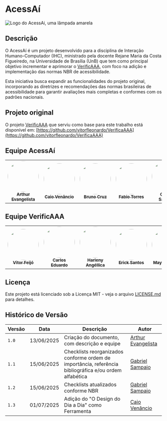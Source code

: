 # AcessAí

![Logo do AcessAi, uma lâmpada amarela](imagens/Acessaí.png)

## Descrição

O AcessAí é um projeto desenvolvido para a disciplina de Interação Humano-Computador (IHC), ministrado pela docente Rejane Maria da Costa Figueiredo, na Universidade de Brasília (UnB) que tem como principal objetivo incrementar e aprimorar o [VerificAAA](https://github.com/vitorfleonardo/VerificaAAA), com foco na adição e implementação das normas NBR de acessibilidade.

Esta iniciativa busca expandir as funcionalidades do projeto original, incorporando as diretrizes e recomendações das normas brasileiras de acessibilidade para garantir avaliações mais completas e conformes com os padrões nacionais.

## Projeto original

O projeto [VerificAAA](https://github.com/vitorfleonardo/VerificaAAA) que serviu como base para este trabalho está disponível em: [https://github.com/vitorfleonardo/VerificaAAA](https://github.com/vitorfleonardo/VerificaAAA)

## Equipe AcessAí

<table>
  <tr>
<td align="center"><a href="https://github.com/arthurevg"><img style="border-radius: 50%;" src="https://github.com/arthurevg.png" width="100px;" alt=""/><br /><sub><b>Arthur Evangelista</b></sub></a><br />
<td align="center"><a href="https://github.com/caio-venancio"><img style="border-radius: 50%;" src="https://github.com/caio-venancio.png" width="100px;" alt=""/><br /><sub><b>Caio Venâncio</b></sub></a><br/>
<td align="center"><a href="https://github.com/brunocrzz"><img style="border-radius: 50%;" src="https://github.com/brunocrzz.png" width="100px;" alt=""/><br /><sub><b>Bruno Cruz</b></sub></a><br/>
<td align="center"><a href="https://github.com/fabioaletorres"><img style="border-radius: 50%;" src="https://github.com/fabioaletorres.png" width="100px;" alt=""/><br /><sub><b>Fabio Torres</b></sub></a><br/>
<td align="center"><a href="https://github.com/Faehzin"><img style="border-radius: 50%;" src="https://github.com/Faehzin.png" width="100px;" alt=""/><br /><sub><b>Gabriel Sampaio</b></sub></a><br />   
</tr>
</table>

## Equipe VerificAAA

<table>
  <tr>
    <td align="center"><a href="https://github.com/vitorfleonardo"><img style="border-radius: 50%;" src="https://github.com/vitorfleonardo.png" width="100px;" alt=""/><br /><sub><b>Vitor Feijó</b></sub></a><br />
    <td align="center"><a href="https://github.com/CADU110"><img style="border-radius: 50%;" src="https://github.com/CADU110.png" width="100px;" alt=""/><br /><sub><b>Carlos Eduardo</b></sub></a><br />   
    <td align="center"><a href="https://github.com/Angelicahaas"><img style="border-radius: 50%;" src="https://github.com/Angelicahaas.png" width="100px;" alt=""/><br /><sub><b>Harleny Angéllica</b></sub></a><br />   
    <td align="center"><a href="https://github.com/Erick-ems "><img style="border-radius: 50%;" src="https://github.com/Erick-ems.png" width="100px;" alt=""/><br /><sub><b>Erick Santos</b></sub></a><br />
    <td align="center"><a href="https://github.com/maykonjuso "><img style="border-radius: 50%;" src="https://github.com/maykonjuso.png" width="100px;" alt=""/><br /><sub><b>Maykon Júnio</b></sub></a><br />
  </tr>
</table>

## Licença

Este projeto está licenciado sob a Licença MIT - veja o arquivo [LICENSE.md](https://github.com/vitorfleonardo/VerificaAAA/tree/main?tab=License-1-ov-file) para detalhes.

## Histórico de Versão

|Versão|Data|Descrição|Autor|
|------|----|---------|-----|
|`1.0`|13/06/2025|Criação do documento, com descrição e equipe|[Arthur Evangelista](https://github.com/arthurevg/arthurevg)|
|`1.1`|15/06/2025|Checklists reorganizados conforme ordem de importância, referência bibliográfica e/ou ordem alfabética |[Gabriel Sampaio](https://github.com/Faehzin)|
|`1.2`|15/06/2025|Checklists atualizados conforme NBR|[Gabriel Sampaio](https://github.com/Faehzin)|
|`1.3`|01/07/2025|Adição do "O Design do Dia a Dia" como Ferramenta|[Caio Venâncio](https://github.com/caio-venancio)|
